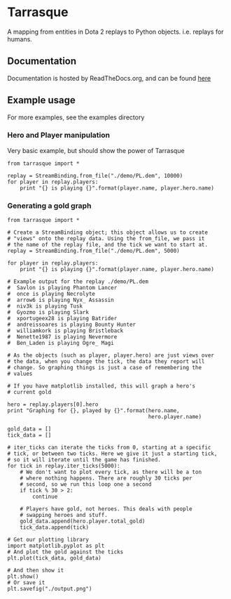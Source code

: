 Tarrasque
=========

A mapping from entities in Dota 2 replays to Python
objects. i.e. replays for humans.

Documentation
-------------

Documentation is hosted by ReadTheDocs.org, and can be found
[here](https://tarrasque.readthedocs.org/)

Example usage
-------------

For more examples, see the examples directory

### Hero and Player manipulation

Very basic example, but should show the power of Tarrasque

    from tarrasque import *

    replay = StreamBinding.from_file("./demo/PL.dem", 10000)
    for player in replay.players:
        print "{} is playing {}".format(player.name, player.hero.name)

### Generating a gold graph

    from tarrasque import *

    # Create a StreamBinding object; this object allows us to create
    # "views" onto the replay data. Using the from_file, we pass it
    # the name of the replay file, and the tick we want to start at.
    replay = StreamBinding.from_file("./demo/PL.dem", 5000)

    for player in replay.players:
        print "{} is playing {}".format(player.name, player.hero.name)

    # Example output for the replay ./demo/PL.dem
    #  Savlon is playing Phantom Lancer
    #  once is playing Necrolyte
    #  arrow6 is playing Nyx_ Assassin
    #  niv3k is playing Tusk
    #  Gyozmo is playing Slark
    #  xportugeex28 is playing Batrider
    #  andreissoares is playing Bounty Hunter
    #  williamkork is playing Bristleback
    #  Nenette1987 is playing Nevermore
    #  Ben_Laden is playing Ogre_ Magi

    # As the objects (such as player, player.hero) are just views over
    # the data, when you change the tick, the data they report will
    # change. So graphing things is just a case of remembering the
    # values

    # If you have matplotlib installed, this will graph a hero's
    # current gold

    hero = replay.players[0].hero
    print "Graphing for {}, played by {}".format(hero.name,
                                                 hero.player.name)

    gold_data = []
    tick_data = []

    # iter_ticks can iterate the ticks from 0, starting at a specific
    # tick, or between two ticks. Here we give it just a starting tick,
    # so it will iterate until the game has finished.
    for tick in replay.iter_ticks(5000):
        # We don't want to plot every tick, as there will be a ton
        # where nothing happens. There are roughly 30 ticks per
        # second, so we run this loop one a second
        if tick % 30 > 2:
            continue

        # Players have gold, not heroes. This deals with people
        # swapping heroes and stuff.
        gold_data.append(hero.player.total_gold)
        tick_data.append(tick)

    # Get our plotting library
    import matplotlib.pyplot as plt
    # And plot the gold against the ticks
    plt.plot(tick_data, gold_data)

    # And then show it
    plt.show()
    # Or save it
    plt.savefig("./output.png")
